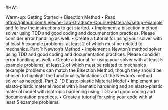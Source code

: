 #HW1

Warm-up: Getting Started + Bisection Method
• Read https://github.com/Lejeune-Lab-Graduate-Course-Materials/setup-example and
follow the instructions to get started.
• Implement a bisection method solver using TDD and good coding and documentation practices. Please consider error handling as well.
• Create a tutorial for using your solver with at least 5 example problems, at least 2 of which
must be related to mechanics.
Part 1: Newton’s Method
• Implement a Newton’s method solver using TDD and good coding and documentation practices. Please consider error handling as well.
• Create a tutorial for using your solver with at least 5 example problems, at least 2 of which
must be related to mechanics (example problems can match the Bisection Method, though
they should be chosen to highlight the functionality/limitations of the Newton’s method solver
as needed).
Part 2: 1D Elasto-plastic Material Model
• Implement an elasto-plastic material model with kinematic hardening and an elasto-plastic
material model with isotropic hardening using TDD and good coding and documentation
practices.
• Create a tutorial for using your code with at least 5 example problems.
